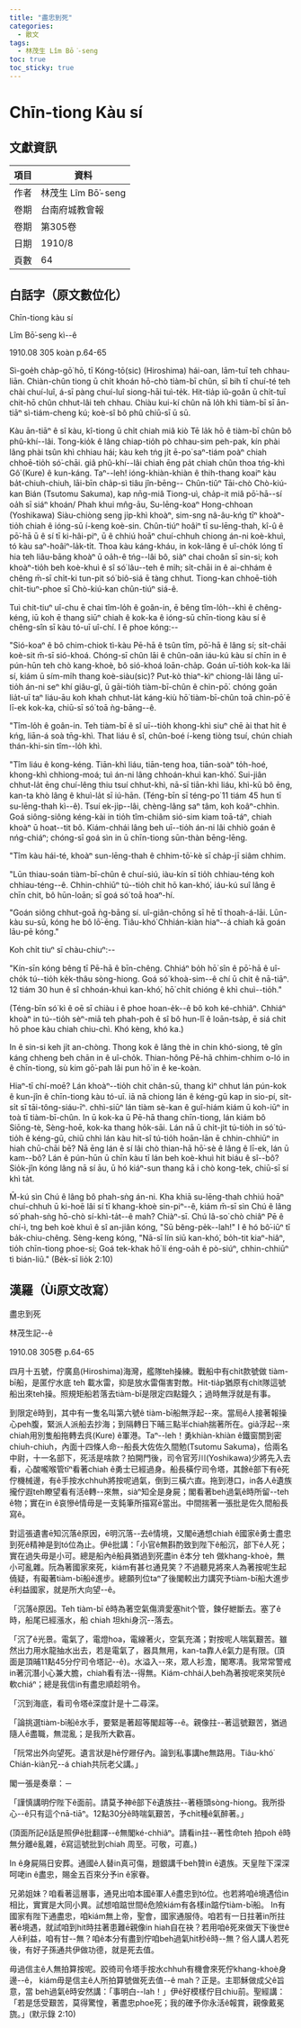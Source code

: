 ```yaml
---
title: "盡忠到死"
categories:
  - 散文
tags:
  - 林茂生 Lîm Bō͘-seng
toc: true
toc_sticky: true
---
```


# Chīn-tiong Kàu sí

## 文獻資訊

| 項目 | 資料 |
|---|---|
| 作者 | 林茂生 Lîm Bō͘-seng |
| 卷期 | 台南府城教會報 |
| 卷期 | 第305卷 |
| 日期 | 1910/8 |
| 頁數 | 64 |

## 白話字（原文數位化）

Chīn-tiong kàu sí

Lîm Bō͘-seng kì--ê

1910.08 305 koàn p.64-65

Sì-goe̍h cha̍p-gō͘ hō, tī Kóng-tō(sic) (Hiroshima) hái-oan, lām-tuī teh chhau-liān. Chiàn-chûn tiong ū chi̍t khoán hō-chò tiàm-bī chûn, sī bih tī chuí-té teh chài chuí-luî, á-sī pàng chuí-luî siong-hāi tuì-te̍k. Hit-tia̍p iû-goân ū chi̍t-tuī chit-hō chûn chhut-lâi teh chhau. Chiàu kui-kí chûn nā lo̍h khì tiàm-bī sī ān-tiāⁿ sì-tiám-cheng kú; koè-sî bô phû chiū-sī ū sū.

Kàu ān-tiāⁿ ê sî kàu, kî-tiong ū chi̍t chiah miâ kiò Tē la̍k hō ê tiàm-bī chûn bô phû-khí--lâi. Tong-kio̍k ê lâng chiap-tio̍h pò chhau-sim peh-pak, kín phài lâng phài tsûn khì chhiau hái; kàu keh tńg ji̍t ē-po͘ saⁿ-tiám poàⁿ chiah chhoē-tio̍h só͘-chāi. giâ phû-khí--lâi chiah ēng pa̍t chiah chûn thoa tńg-khì Gô͘ (Kure) ê kun-káng. Taⁿ--leh! ióng-khiàn-khiàn ê thih-thang koaiⁿ kàu ba̍t-chiuh-chiuh, lāi-bīn cha̍p-sì tiâu jîn-bēng-- Chûn-tiûⁿ Tāi-chò Chò-kiú-kan Bián (Tsutomu Sakuma), kap nn̄g-miâ Tiong-uì, cha̍p-it miâ pō͘-hā--sí oa̍h sī siáⁿ khoán/ Phah khui mn̂g-āu, Su-lēng-koaⁿ Hong-chhoan (Yoshikawa) Siàu-chiòng seng ji̍p-khì khoàⁿ, sim-sng nâ-âu-kńg tīⁿ khoàⁿ-tio̍h chiah ê ióng-sū í-keng koè-sin. Chûn-tiúⁿ hoâiⁿ tī su-lēng-thah, kî-û ê pō͘-hā ū ê sí tī ki-hâi-piⁿ, ū ê chhiú hoāⁿ chuí-chhuh chiong án-ni koè-khuì, tó kàu saⁿ-hoâiⁿ-la̍k-ti̍t. Thoa kàu káng-kháu, in kok-lâng ê uî-cho̍k lóng tī hia teh liâu-bāng khoàⁿ ū oa̍h-ê tńg--lâi bô, siàⁿ chai choân sī sin-si; koh khoàⁿ-tio̍h beh koè-khuì ê sî só͘ lâu--teh ê mi̍h; si̍t-chāi in ê ai-chhám ê chêng m̄-sī chi̍t-ki tun-pit só͘ biô-siá ē tàng chhut. Tiong-kan chhoē-tio̍h chi̍t-tiuⁿ-phoe sī Chò-kiú-kan chûn-tiúⁿ siá-ê.

Tuì chit-tiuⁿ uî-chu ē chai tîm-lo̍h ê goân-in, ē bêng tîm-lo̍h--khì ê chêng-kéng, iū koh ē thang siūⁿ chiah ê kok-ka ê ióng-sū chīn-tiong kàu sí ê chêng-sîn sī kàu tó-uī uî-chí. I ê phoe kóng:--

"Sió-koaⁿ ê bô chim-chiok tì-kàu Pē-hā ê tsûn tîm, pō͘-hā ê lâng sí; si̍t-chāi koè-sit m̄-sī sió-khoá. Chóng-sī chûn lāi ê chûn-oân iáu-kú kàu sí chīn in ê pún-hūn teh chò kang-khoè, bô sió-khoá loān-cha̍p. Goán uī-tio̍h kok-ka lâi sí, kiám ū sím-mi̍h thang koè-siàu(sic)? Put-kò thiaⁿ-kìⁿ chiong-lâi lâng uī-tio̍h án-ni seⁿ khí giâu-gî, ū gāi-tio̍h tiàm-bī-chûn ê chìn-pō͘. chóng goān lia̍t-uī taⁿ liáu-āu koh khah chhut-la̍t káng-kiù hō͘ tiàm-bī-chûn toā chìn-pō͘ ē lī-ek kok-ka, chiū-sī só͘ toā ǹg-bāng--ê.

"Tîm-lo̍h ê goân-in. Teh tiàm-bī ê sî uī--tio̍h khong-khì siuⁿ chē ài that hit ê kńg, liān-á soà tn̄g-khì. That liáu ê sî, chûn-boé í-keng tiòng tsuí, chún chiah thán-khi-sin tîm--lo̍h khì.

"Tîm liáu ê kong-kéng. Tiān-khì liáu, tiān-teng hoa, tiān-soàⁿ to̍h-hoé, khong-khì chhiong-moá; tuì án-ni lâng chhoán-khuì kan-khó͘. Sui-jiân chhut-la̍t ēng chuí-lêng thiu tsuí chhut-khì, nā-sī tiān-khì liáu, khì-kū bô ēng, kan-ta khò lâng ê khuì-la̍t sī iú-hān. (Téng-bīn sī téng-po͘ 11 tiám 45 hun tī su-lēng-thah kì--ê). Tsuí ek-ji̍p--lâi, chèng-lâng saⁿ tâm, koh koâⁿ-chhìn. Goá siông-siông kéng-kài in tio̍h tîm-chiâm sió-sim kiam toā-táⁿ, chiah khoàⁿ ū hoat--tit bô. Kiám-chhái lâng beh uī--tio̍h án-ni lâi chhiò goán ê nńg-chiáⁿ; chóng-sī goá sìn in ū chīn-tiong sūn-thàn bēng-lēng.

"Tîm kàu hái-té, khoàⁿ sun-lēng-thah ê chhim-tō͘-kè sī cha̍p-jī siâm chhim.

"Lūn thiau-soán tiàm-bī-chûn ê chuí-siú, iàu-kín sī tio̍h chhiau-téng koh chhiau-téng--ê. Chhin-chhiūⁿ tú--tio̍h chit hō kan-khó͘, iáu-kú suî lâng ē chīn chit, bô hūn-loān; sī goá só͘ toā hoaⁿ-hí.

"Goán siông chhut-goā ǹg-bāng sí. uî-giân-chōng sī hē tī thoah-á-lāi. Lūn-kàu su-sū, kóng he bô lō͘-ēng. Tiâu-khó͘ Chhián-kiàn hiaⁿ--á chiah kā goán lāu-pē kóng."

Koh chi̍t tiuⁿ sī chàu-chiuⁿ:--

"Kín-sīn kóng bêng tī Pē-hā ê bīn-chêng. Chhiáⁿ bo̍h hō͘ sîn ê pō͘-hā ê uî-cho̍k tú--tio̍h ke̍k-thâu sòng-hiong. Goá só͘ khoà-sim--ê chí ū chit ê nā-tiāⁿ. 12 tiám 30 hun ê sî chhoán-khuì kan-khó͘, hō͘ chi̍t chióng ê khì chuì--tio̍h."

(Téng-bīn só͘ kì ê oē sī chiàu i ê phoe hoan-e̍k--ê bô koh ké-chhiâⁿ. Chhiáⁿ khoàⁿ in tú--tio̍h sèⁿ-miā teh phah-poh ê sî bô hun-lî ê loān-tsa̍p, ē siá chit hō phoe kàu chiah chiu-chì. Khó kèng, khó ka.)

In ê sin-si keh ji̍t an-chòng. Thong kok ê lâng thè in chin khó-siong, tê gîn káng chheng beh chān in ê uî-cho̍k. Thian-hông Pē-hā chhim-chhim o-ló in ê chīn-tiong, sù kim gō͘-pah lâi pun hō͘ in ê ke-koàn.

Hiaⁿ-tī chí-moē? Lán khoàⁿ--tio̍h chit chân-sū, thang kìⁿ chhut lán pún-kok ê kun-jîn ê chīn-tiong kàu tó-uī. iā nā chiong lán ê kéng-gū kap in sio-pí, si̍t-si̍t sī tāi-tông-siáu-īⁿ. chhì-siūⁿ lán tiàm sè-kan ê guî-hiám kiám ū koh-iūⁿ in toà tī tiàm-bī-chûn. In ū kok-ka ū Pē-hā thang chīn-tiong, lán kiám bô Siōng-tè, Sèng-hoē, kok-ka thang ho̍k-sāi. Lán nā ū chi̍t-ji̍t tú-tio̍h in só͘ tú-tio̍h ê kéng-gū, chiū chhì lán kàu hit-sî tú-tio̍h hoān-lān ē chhin-chhiūⁿ in hiah chū-chāi bē? Nā ēng lán ê sí lâi chò thian-hā hō͘-sè ê lâng ê lī-ek, lán ū kam--bô? Lán ê pún-hūn ū chīn kàu tī lán beh koè-khuì hit biáu ê sî--bô? Sio̍k-jîn kóng lâng nā sí āu, ū hó kiáⁿ-sun thang kā i chò kong-tek, chiū-sī sí khì ta̍t.

M̄-kú sìn Chú ê lâng bô phah-sǹg án-ni. Kha khiā su-lēng-thah chhiú hoāⁿ chuí-chhuh ū ki-hoē lâi sí tī khang-khoè sin-piⁿ--ê, kiám m̄-sī sìn Chú ê lâng só͘ phah-sǹg hō-chò sí-khì-ta̍t--ê mah? Chiàⁿ-sī. Chú Iâ-so͘ chò chiâⁿ Pē ê chí-ì, tng beh koè khuì ê sî an-jiân kóng, "Sū bêng-pe̍k--lah!" I ê hó bô͘-iūⁿ tī ba̍k-chiu-chêng. Sèng-keng kóng, "Nā-sī lín siū kan-khó͘, bo̍h-tit kiaⁿ-hiâⁿ, tio̍h chīn-tiong phoe-sí; Goá tek-khak hō͘ lí éng-oa̍h ê pò-siúⁿ, chhin-chhiūⁿ tì bián-liû." (Be̍k-sī lio̍k 2:10)

## 漢羅（Ùi原文改寫）

盡忠到死

林茂生記--ê

1910.08 305卷 p.64-65

四月十五號，佇廣島(Hiroshima)海灣，艦隊teh操練。戰船中有chi̍t款號做 tiàm-bī船，是匿佇水底 teh 載水雷，抑是放水雷傷害對敵。Hit-tia̍p猶原有chi̍t隊這號船出來teh操。照規矩船若落去tiàm-bī是限定四點鐘久；過時無浮就是有事。

到限定ê時到，其中有一隻名叫第六號ê tiàm-bī船無浮起--來。當局ê人接著報操心peh腹，緊派人派船去抄海；到隔轉日下晡三點半chiah揣著所在。giâ浮起--來chiah用別隻船拖轉去呉(Kure) ê軍港。Taⁿ--leh！勇khiàn-khiàn ê鐵窗關到密chiuh-chiuh，內面十四條人命--船長大佐佐久間勉(Tsutomu Sakuma)，佮兩名中尉，十一名部下，死活是啥款？拍開門後，司令官芳川(Yoshikawa)少將先入去看，心酸嚨喉管tīⁿ看著chiah ê勇士已經過身。船長橫佇司令塔，其餘ê部下有ê死佇機械邊，有ê手按水chhuh將按呢過氣，倒到三橫六直。拖到港口，in各人ê遺族攏佇遐teh瞭望看有活ê轉--來無，siàⁿ知全是身屍；閣看著beh過氣ê時所留--teh ê物；實在in ê哀慘ê情毋是一支鈍筆所描寫ē當出。中間揣著一張批是佐久間船長寫ê。

對這張遺書ē知沉落ê原因，ē明沉落--去ê情境，又閣ē通想chiah ê國家ê勇士盡忠到死ê精神是到tó位為止。伊ê批講：「小官ê無斟酌致到陛下ê船沉，部下ê人死；實在過失毋是小可。總是船內ê船員猶過到死盡in ê本分 teh 做khang-khoè，無小可亂雜。阮為著國家來死，kiám有甚乜通見笑？不過聽見將來人為著按呢生起僥疑，有礙著tiàm-bī船ê進步。總願列位taⁿ了後閣較出力講究予tiàm-bī船大進步ē利益國家，就是所大向望--ê。

「沉落ê原因。Teh tiàm-bī ê時為著空氣傷濟愛塞hit个管，鍊仔紲斷去。塞了ê時，船尾已經漲水，船 chiah 坦khi身沉--落去。

「沉了ê光景。電氣了，電燈hoa，電線著火，空氣充滿；對按呢人喘氣艱苦。雖然出力用水龍抽水出去，若是電氣了，器具無用，kan-ta靠人ê氣力是有限。(頂面是頂晡11點45分佇司令塔記--ê)。水溢入--來，眾人衫澹，閣寒凊。我常常警戒in著沉潛小心兼大膽，chiah看有法--得無。Kiám-chhái人beh為著按呢來笑阮ê軟chiáⁿ；總是我信in有盡忠順趁明令。

「沉到海底，看司令塔ê深度計是十二尋深。

「論挑選tiàm-bī船ê水手，要緊是著超等閣超等--ê。親像拄--著這號艱苦，猶過隨人ē盡職，無混亂；是我所大歡喜。

「阮常出外向望死。遺言狀是hē佇屜仔內。論到私事講he無路用。Tiâu-khó͘ Chián-kiàn兄--á chiah共阮老父講。」

閣一張是奏章：－

「謹慎講明佇陛下ê面前。請莫予神ê部下ê遺族拄--著極頭sòng-hiong。我所掛心--ê只有這个nā-tiāⁿ。12點30分ê時喘氣艱苦，予chi̍t種ê氣醉著。」

(頂面所記ê話是照伊ê批翻譯--ê無閣ké-chhiâⁿ。請看in拄--著性命teh 拍poh ê時無分離ê亂雜，ē寫這號批到chiah 周至。可敬，可嘉。)

In ê身屍隔日安葬。通國ê人替in真可傷，題銀講千beh贊in ê遺族。天皇陛下深深呵咾in ê盡忠，賜金五百來分予in ê家眷。

兄弟姐妹？咱看著這層事，通見出咱本國ê軍人ê盡忠到tó位。也若將咱ê境遇佮in 相比，實實是大同小異。試想咱踮世間ê危險kiám有各樣in踮佇tiàm-bī船。 In有國家有陛下通盡忠，咱kiám無上帝，聖會，國家通服侍。咱若有一日拄著in所拄著ê境遇，就試咱到hit時拄著患難ē親像in hiah自在袂？若用咱ê死來做天下後世ê人ê利益，咱有甘--無？咱ê本分有盡到佇咱beh過氣hit秒ê時--無？俗人講人若死後，有好子孫通共伊做功德，就是死去值。

毋過信主ê人無拍算按呢。跤徛司令塔手按水chhuh有機會來死佇khang-khoè身邊--ê， kiám毋是信主ê人所拍算號做死去值--ê mah？正是。主耶穌做成父ê旨意，當 beh過氣ê時安然講：「事明白--lah！」伊ê好模樣佇目chiu前。聖經講：「若是恁受艱苦，莫得驚惶，著盡忠phoe死；我的確予你永活ê報賞，親像戴冕旒。」(默示錄 2:10)
